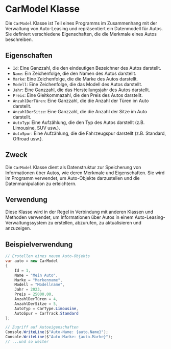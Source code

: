 # CarModel Klasse

Die `CarModel` Klasse ist Teil eines Programms im Zusammenhang mit der Verwaltung von Auto-Leasing und repräsentiert ein Datenmodell für Autos. Sie definiert verschiedene Eigenschaften, die die Merkmale eines Autos beschreiben.

## Eigenschaften

- `Id`: Eine Ganzzahl, die den eindeutigen Bezeichner des Autos darstellt.
- `Name`: Ein Zeichenfolge, die den Namen des Autos darstellt.
- `Marke`: Eine Zeichenfolge, die die Marke des Autos darstellt.
- `Modell`: Eine Zeichenfolge, die das Modell des Autos darstellt.
- `Jahr`: Eine Ganzzahl, die das Herstellungsjahr des Autos darstellt.
- `Preis`: Eine Gleitkommazahl, die den Preis des Autos darstellt.
- `AnzahlDerTüren`: Eine Ganzzahl, die die Anzahl der Türen im Auto darstellt.
- `AnzahlDerSitze`: Eine Ganzzahl, die die Anzahl der Sitze im Auto darstellt.
- `AutoTyp`: Eine Aufzählung, die den Typ des Autos darstellt (z.B. Limousine, SUV usw.).
- `AutoSpur`: Eine Aufzählung, die die Fahrzeugspur darstellt (z.B. Standard, Offroad usw.).

## Zweck

Die `CarModel` Klasse dient als Datenstruktur zur Speicherung von Informationen über Autos, wie deren Merkmale und Eigenschaften. Sie wird im Programm verwendet, um Auto-Objekte darzustellen und die Datenmanipulation zu erleichtern.

## Verwendung

Diese Klasse wird in der Regel in Verbindung mit anderen Klassen und Methoden verwendet, um Informationen über Autos in einem Auto-Leasing-Verwaltungssystem zu erstellen, abzurufen, zu aktualisieren und anzuzeigen.

## Beispielverwendung

```csharp
// Erstellen eines neuen Auto-Objekts
var auto = new CarModel
{
    Id = 1,
    Name = "Mein Auto",
    Marke = "Markenname",
    Modell = "Modellname",
    Jahr = 2023,
    Preis = 25000,00,
    AnzahlDerTüren = 4,
    AnzahlDerSitze = 5,
    AutoTyp = CarType.Limousine,
    AutoSpur = CarTrack.Standard
};

// Zugriff auf Autoeigenschaften
Console.WriteLine($"Auto-Name: {auto.Name}");
Console.WriteLine($"Auto-Marke: {auto.Marke}");
// ...und so weiter
